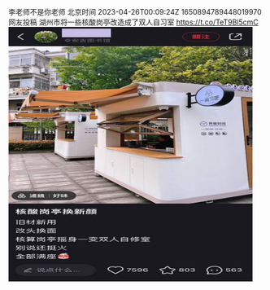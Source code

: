 李老师不是你老师 北京时间 2023-04-26T00:09:24Z 1650894789448019970<br>网友投稿
湖州市将一些核酸岗亭改造成了双人自习室 https://t.co/TeT9Bl5cmC<br><img src='/temp/image/2023/v-Month-4/1650894789448019970_0.jpg' width='480' height='500'><br><br>